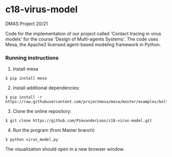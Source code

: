 # c18-virus-model
DMAS Project 20/21

Code for the implementation of our project called 'Contact tracing in virus models' for the course 'Design of Multi-agents Systems'. The code uses Mesa, the Apache2 licensed agent-based modeling framework in Python.


### Running instructions
1)  Install mesa
```shell
$ pip install mesa
```

2) Install additional dependencies:
```shell
$ pip install -r https://raw.githubusercontent.com/projectmesa/mesa/master/examples/boltzmann_wealth_model/requirements.txt
```

3) Clone the online repository:
```shell
$ git clone https://github.com/PimvanderLoos/c18-virus-model.git
```

4) Run the program (from Master branch)
```shell
$ python virus_model.py
```

The visualization should open in a new browser window. 
